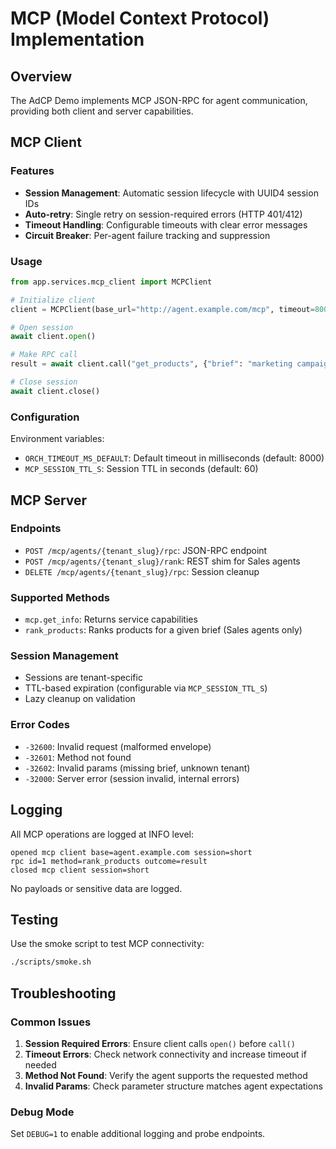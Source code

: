 # MCP (Model Context Protocol) Implementation

## Overview

The AdCP Demo implements MCP JSON-RPC for agent communication, providing both client and server capabilities.

## MCP Client

### Features

- **Session Management**: Automatic session lifecycle with UUID4 session IDs
- **Auto-retry**: Single retry on session-required errors (HTTP 401/412)
- **Timeout Handling**: Configurable timeouts with clear error messages
- **Circuit Breaker**: Per-agent failure tracking and suppression

### Usage

```python
from app.services.mcp_client import MCPClient

# Initialize client
client = MCPClient(base_url="http://agent.example.com/mcp", timeout=8000)

# Open session
await client.open()

# Make RPC call
result = await client.call("get_products", {"brief": "marketing campaign"})

# Close session
await client.close()
```

### Configuration

Environment variables:
- `ORCH_TIMEOUT_MS_DEFAULT`: Default timeout in milliseconds (default: 8000)
- `MCP_SESSION_TTL_S`: Session TTL in seconds (default: 60)

## MCP Server

### Endpoints

- `POST /mcp/agents/{tenant_slug}/rpc`: JSON-RPC endpoint
- `POST /mcp/agents/{tenant_slug}/rank`: REST shim for Sales agents
- `DELETE /mcp/agents/{tenant_slug}/rpc`: Session cleanup

### Supported Methods

- `mcp.get_info`: Returns service capabilities
- `rank_products`: Ranks products for a given brief (Sales agents only)

### Session Management

- Sessions are tenant-specific
- TTL-based expiration (configurable via `MCP_SESSION_TTL_S`)
- Lazy cleanup on validation

### Error Codes

- `-32600`: Invalid request (malformed envelope)
- `-32601`: Method not found
- `-32602`: Invalid params (missing brief, unknown tenant)
- `-32000`: Server error (session invalid, internal errors)

## Logging

All MCP operations are logged at INFO level:

```
opened mcp client base=agent.example.com session=short
rpc id=1 method=rank_products outcome=result
closed mcp client session=short
```

No payloads or sensitive data are logged.

## Testing

Use the smoke script to test MCP connectivity:

```bash
./scripts/smoke.sh
```

## Troubleshooting

### Common Issues

1. **Session Required Errors**: Ensure client calls `open()` before `call()`
2. **Timeout Errors**: Check network connectivity and increase timeout if needed
3. **Method Not Found**: Verify the agent supports the requested method
4. **Invalid Params**: Check parameter structure matches agent expectations

### Debug Mode

Set `DEBUG=1` to enable additional logging and probe endpoints.

